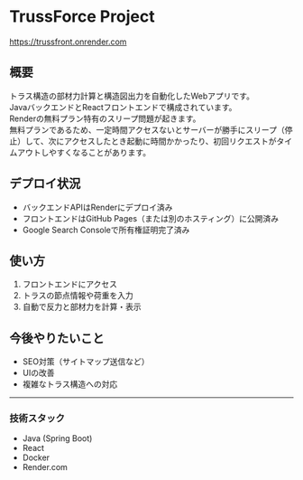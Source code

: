 # TrussForce Project  
https://trussfront.onrender.com

## 概要
トラス構造の部材力計算と構造図出力を自動化したWebアプリです。  
JavaバックエンドとReactフロントエンドで構成されています。  
Renderの無料プラン特有のスリープ問題が起きます。  
無料プランであるため、一定時間アクセスないとサーバーが勝手にスリープ（停止）して、次にアクセスしたとき起動に時間かかったり、初回リクエストがタイムアウトしやすくなることがあります。  

## デプロイ状況
- バックエンドAPIはRenderにデプロイ済み  
- フロントエンドはGitHub Pages（または別のホスティング）に公開済み  
- Google Search Consoleで所有権証明完了済み

## 使い方
1. フロントエンドにアクセス  
2. トラスの節点情報や荷重を入力  
3. 自動で反力と部材力を計算・表示

## 今後やりたいこと
- SEO対策（サイトマップ送信など）  
- UIの改善  
- 複雑なトラス構造への対応

---

### 技術スタック
- Java (Spring Boot)  
- React  
- Docker  
- Render.com

